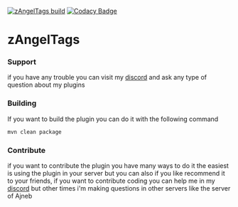 [![zAngelTags build](https://github.com/Angelillo15/zAngelTags/actions/workflows/spigot.yml/badge.svg)](https://github.com/Angelillo15/zAngelTags/actions/workflows/spigot.yml) [![Codacy Badge](https://app.codacy.com/project/badge/Grade/5eb0b6bf54ea44f0872e61b6263c1383)](https://www.codacy.com/gh/Angelillo15/zAngelTags/dashboard?utm_source=github.com&amp;utm_medium=referral&amp;utm_content=Angelillo15/zAngelTags&amp;utm_campaign=Badge_Grade)

# zAngelTags
### Support
if you have any trouble you can visit my [discord](https://discord.angelillo15.es/) and ask any type of question about my plugins


### Building
If you want to build the plugin you can do it with the following command
```sh
mvn clean package
```

### Contribute
if you want to contribute the plugin you have many ways to do it the easiest is using the plugin in your server but you can also if you like  recommend it to your friends, if you want to contribute coding you can help me in my [discord](https://discord.angelillo15.es/) but other times i'm making questions in other servers like the server of Ajneb
